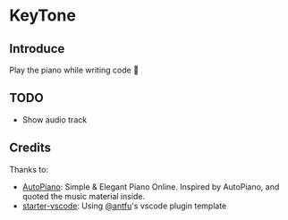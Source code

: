 # KeyTone

## Introduce

Play the piano while writing code 🤪

## TODO

- Show audio track

## Credits

Thanks to:

- [AutoPiano](https://github.com/AutoPiano/AutoPiano): Simple & Elegant Piano Online. Inspired by AutoPiano, and quoted the music material inside.
- [starter-vscode](https://github.com/antfu/starter-vscode): Using [@antfu](https://github.com/antfu)'s vscode plugin template
